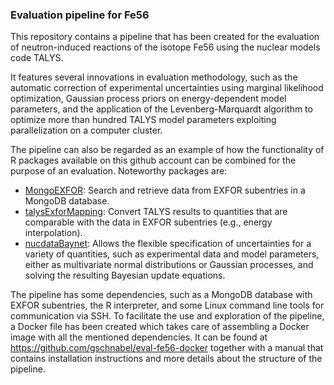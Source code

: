 ### Evaluation pipeline for Fe56

This repository contains a pipeline that has
been created for the evaluation of neutron-induced
reactions of the isotope Fe56 using the nuclear models
code TALYS.

It features several innovations in evaluation methodology,
such as the automatic correction of experimental uncertainties
using marginal likelihood optimization, Gaussian process priors
on energy-dependent model parameters, and the application of
the Levenberg-Marquardt algorithm to optimize more than
hundred TALYS model parameters exploiting parallelization
on a computer cluster.

The pipeline can also be regarded as an example of 
how the functionality of R packages available on
this github account can be combined for the purpose of
an evaluation.
Noteworthy packages are:

* [MongoEXFOR](https://github.com/gschnabel/MongoEXFOR):
  Search and retrieve data from EXFOR subentries in a
  MongoDB database.
* [talysExforMapping](https://github.com/gschnabel/talysExforMapping):
  Convert TALYS results to quantities that are comparable with the data
  in EXFOR subentries (e.g., energy interpolation).
* [nucdataBaynet](https://github.com/gschnabel/nucdataBaynet):
  Allows the flexible specification of uncertainties for a variety 
  of quantities, such as experimental data and model parameters, either as 
  multivariate normal distributions or Gaussian processes, and
  solving the resulting Bayesian update equations.

The pipeline has some dependencies, such as a MongoDB database 
with EXFOR subentries, the R interpreter, and some Linux command line
tools for communication via SSH.
To facilitate the use and exploration of the pipeline, 
a Docker file has been created which takes care of assembling
a Docker image with all the mentioned dependencies.
It can be found at <https://github.com/gschnabel/eval-fe56-docker>
together with a manual that contains installation instructions
and more details about the structure of the pipeline.
